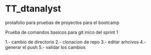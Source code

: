 # TT_dtanalyst

protafolio para pruebas de proyectos para el bootcamp


Prueba de comandos basicos para git inico del sprint 1

1.- cambio de directorio
2.- clonacion de repo
3.- editar arhcivos
4.- generar el push
5.- validar los cambios

